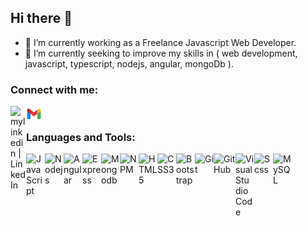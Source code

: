 ## Hi there 👋

- 🔭 I’m currently working as a Freelance Javascript Web Developer.
- 🌱 I’m currently seeking to improve my skills in ( web development, javascript, typescript, nodejs, angular, mongoDb ).


### Connect with me:

  [<img align="left" alt="mylinkedin | LinkedIn" width="25" src="https://www.svgrepo.com/show/299484/linkedin.svg" />][linkedin]
  [<img align="left" alt="myemail | Email" width="25" src="./icons8-gmail.svg" />][email]

  <br>


### Languages and Tools:

[<img align="left" alt="JavaScript" width="30px" src="https://www.svgrepo.com/show/29753/javascript.svg" />][js]
[<img align="left" alt="Nodejs" width="30px" src="https://www.svgrepo.com/show/452075/node-js.svg" />][nodejs]
[<img align="left" alt="Angular" width="30px" src="https://www.svgrepo.com/show/452156/angular.svg" />][angular]
[<img align="left" alt="Express" width="30px" src="https://www.svgrepo.com/show/376367/express.svg" />][express]
[<img align="left" alt="Mongodb" width="30px" src="https://www.svgrepo.com/show/439231/mongodb.svg" />][mongodb]
[<img align="left" alt="NPM" width="30px" src="https://www.svgrepo.com/show/452077/npm.svg" />][npm]
[<img align="left" alt="HTML5" width="30px" src="https://www.svgrepo.com/show/120930/html.svg" />][html]
[<img align="left" alt="CSS3" width="30px" src="https://www.svgrepo.com/show/134149/css.svg" />][css]
[<img align="left" alt="Bootstrap" width="30px" src="https://www.svgrepo.com/show/353498/bootstrap.svg" />][bs]
[<img align="left" alt="Git" width="30px" src="https://www.svgrepo.com/show/373623/git.svg" />][git]
[<img align="left" alt="GitHub" width="35px" src="https://www.svgrepo.com/show/312259/github.svg" />][github]
[<img align="left" alt="Visual Studio Code" width="30px" src="https://www.svgrepo.com/show/331782/visual-studio.svg" />][vs]
[<img align="left" alt="Scss" width="30px" src="https://www.svgrepo.com/show/373882/ng-component-scss.svg" />][scss]
[<img align="left" alt="MySQL" width="30px" src="https://www.svgrepo.com/show/294240/mysql.svg" />][MySQL]


<!-- **esraaKamel1195/esraaKamel1195** is a ✨ _special_ ✨ repository because its `README.md` (this file) appears on your GitHub profile. -->

[linkedin]: https://www.linkedin.com/in/esraa-kamel-329961129/
[email]: esraa.kamel1811@gmail.com
[bs]:https://getbootstrap.com/
[github]: https://github.com/esraaKamel1195
[vs]: https://visualstudio.microsoft.com/
[html]: https://developer.mozilla.org/en-US/docs/Web/HTML
[css]: https://developer.mozilla.org/en-US/docs/Web/CSS
[js]: https://developer.mozilla.org/en-US/docs/Web/JavaScript
[git]: https://git-scm.com/
[nodejs]: https://www.svgrepo.com/show/452075/node-js.svg
[angular]: https://www.svgrepo.com/show/452156/angular.svg
[mongodb]: https://www.svgrepo.com/show/439231/mongodb.svg
[scss]: https://www.svgrepo.com/show/373882/ng-component-scss.svg
[express]: https://www.svgrepo.com/show/376367/express.svg
[MySQL]: https://www.svgrepo.com/show/294240/mysql.svg
[typescipt]: https://www.svgrepo.com/show/294240/typescipt.svg
[ecmascript]: https://www.svgrepo.com/show/294240/ecmascript.svg
[sql]: https://www.svgrepo.com/show/294240/sql.svg
[rxjs]: https://www.svgrepo.com/show/294240/rxjs.svg
[ngrx]: https://www.svgrepo.com/show/294240/ngrx.svg
[npm]: https://www.svgrepo.com/show/452077/npm.svg

<!-- Here are some ideas to get you started:
- 👯 I’m looking to collaborate on ...
- 🤔 I’m looking for help with ...
- 💬 Ask me about ...
- 😄 Pronouns: ...
- ⚡ Fun fact: ... -->
